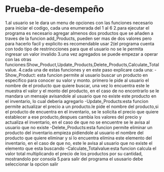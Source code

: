 # Prueba-de-desempeño
1.al usuario se le dara un menu de opciones con las funciones necesario para iniciar el codigo, cada una enumerada del 1 al 6
2.para ejecutar el programa es necesario agregar almenos dos productos que se añaden a traves de la funcion add_Products, pueden ser mas de dos valores pero para hacerlo facil y explicito es recomendable usar 2(el programa cuenta con todo tipo de restrincciones para que el usuario no se le permita ingresar un valor invalido
3.una vez agregados se puede empezar a operar con las otras funciones:Show_Product,Update_Products,Delete_Products,Calculate_Totalvalue.
4.cada una de estas funciones y en este paso explicare cada una:
-Show_Product: esta funcion permite al usuario buscar un producto en especifico para conocer su valor y monto. primero le pide al usuario el nombre de el producto que quiere buscar, una vez lo encuentra este le muestra el valor y el monto del producto, en el caso de no encontrarlo se le mandara un mensaje avisandole al usuario que no existe este producto en el inventario, lo cual deberia agregarlo
-Update_Products:esta funcion permite actualizar el precio a un producto.le pide el nombre del producto,si el producto de encuentra en el inventario, se le solicita el precio que quiere establecer a ese producto,despues cambia los valores del precio y actualiza el inventario, en el caso de que no se encuentre se le avisa al usuario que no existe
-Delete_Products:esta funcion permite eliminar un producto del inventario.empieza pidiendole al usuario el nombre del producto que quiere eliminar y si lo encuentra elimina este elemento del inventario, en el caso de que no, este le avisa al usuario que no existe el elemento que esta buscando
-Calculate_Totalvalue:esta funcion calcula el valor total multiplicando el precio de los productos por su cantidad, mostrandolo por consola
5.para salir del programa el ususario debe seleccionar la opcion salir
